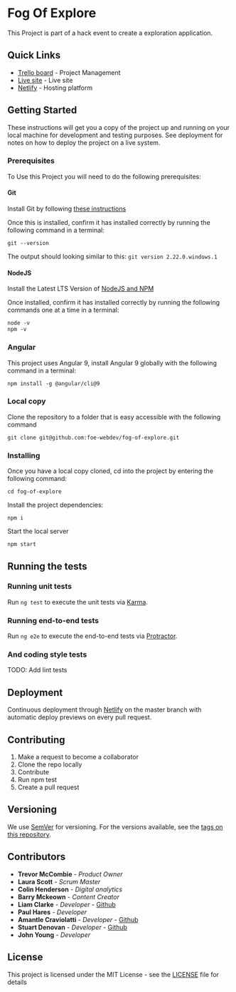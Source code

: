 # Fog Of Explore

This Project is part of a hack event to create a exploration application.

## Quick Links

* [Trello board](https://trello.com/b/A38qrQDM/hack-event-2020) - Project Management
* [Live site](https://fog-of-explore.netlify.com/) - Live site
* [Netlify](https://app.netlify.com/sites/fog-of-explore/overview) - Hosting platform

## Getting Started

These instructions will get you a copy of the project up and running on your local machine for development and testing purposes. See deployment for notes on how to deploy the project on a live system.

### Prerequisites

To Use this Project you will need to do the following prerequisites:

#### Git

Install Git by following [these instructions](https://www.atlassian.com/git/tutorials/install-git)

Once this is installed, confirm it has installed correctly by running the following command in a terminal:

```
git --version
```

The output should looking similar to this: `git version 2.22.0.windows.1`

#### NodeJS

Install the Latest LTS Version of [NodeJS and NPM](https://nodejs.org/en/download/)

Once installed, confirm it has installed correctly by running the following commands one at a time in a terminal:

```
node -v
npm -v
```

### Angular

This project uses Angular 9, install Angular 9 globally with the following command in a terminal:

```
npm install -g @angular/cli@9
```

### Local copy

Clone the repository to a folder that is easy accessible with the following command

```
git clone git@github.com:foe-webdev/fog-of-explore.git
```

### Installing

Once you have a local copy cloned, cd into the project by entering the following command:

```
cd fog-of-explore
```

Install the project dependencies:

```
npm i
```

Start the local server

```
npm start
```

## Running the tests

### Running unit tests

Run `ng test` to execute the unit tests via [Karma](https://karma-runner.github.io).

### Running end-to-end tests

Run `ng e2e` to execute the end-to-end tests via [Protractor](http://www.protractortest.org/).

### And coding style tests

TODO: Add lint tests

## Deployment

Continuous deployment through [Netlify](https://www.netlify.com/) on the master branch with automatic deploy previews on every pull request.

## Contributing

1. Make a request to become a collaborator
2. Clone the repo locally
3. Contribute
4. Run npm test
4. Create a pull request

## Versioning

We use [SemVer](http://semver.org/) for versioning. For the versions available, see the [tags on this repository](https://github.com/your/project/tags).

## Contributors

* **Trevor McCombie** - *Product Owner*
* **Laura Scott** - *Scrum Master*
* **Colin Henderson** - *Digital analytics*
* **Barry Mckeown** - *Content Creator*
* **Liam Clarke** - *Developer* - [Github](https://github.com/clarke94/)
* **Paul Hares** - *Developer*
* **Amantle Craviolatti** - *Developer* - [Github](https://github.com/amanewgirl)
* **Stuart Denovan** - *Developer* - [Github](https://github.com/black-isle-beef)
* **John Young** - *Developer*

## License

This project is licensed under the MIT License - see the [LICENSE](LICENSE) file for details

